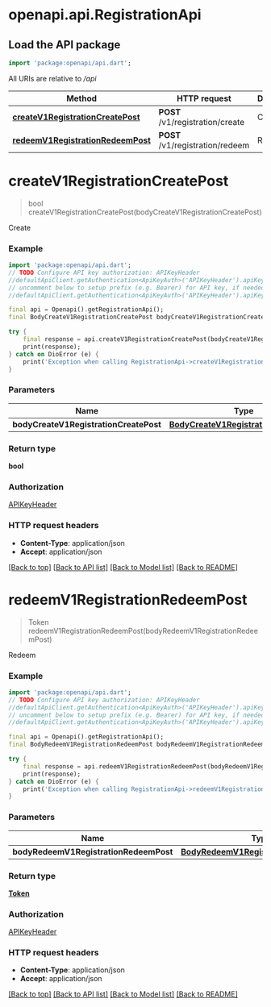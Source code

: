 # openapi.api.RegistrationApi

## Load the API package
```dart
import 'package:openapi/api.dart';
```

All URIs are relative to */api*

Method | HTTP request | Description
------------- | ------------- | -------------
[**createV1RegistrationCreatePost**](RegistrationApi.md#createv1registrationcreatepost) | **POST** /v1/registration/create | Create
[**redeemV1RegistrationRedeemPost**](RegistrationApi.md#redeemv1registrationredeempost) | **POST** /v1/registration/redeem | Redeem


# **createV1RegistrationCreatePost**
> bool createV1RegistrationCreatePost(bodyCreateV1RegistrationCreatePost)

Create

### Example
```dart
import 'package:openapi/api.dart';
// TODO Configure API key authorization: APIKeyHeader
//defaultApiClient.getAuthentication<ApiKeyAuth>('APIKeyHeader').apiKey = 'YOUR_API_KEY';
// uncomment below to setup prefix (e.g. Bearer) for API key, if needed
//defaultApiClient.getAuthentication<ApiKeyAuth>('APIKeyHeader').apiKeyPrefix = 'Bearer';

final api = Openapi().getRegistrationApi();
final BodyCreateV1RegistrationCreatePost bodyCreateV1RegistrationCreatePost = ; // BodyCreateV1RegistrationCreatePost | 

try {
    final response = api.createV1RegistrationCreatePost(bodyCreateV1RegistrationCreatePost);
    print(response);
} catch on DioError (e) {
    print('Exception when calling RegistrationApi->createV1RegistrationCreatePost: $e\n');
}
```

### Parameters

Name | Type | Description  | Notes
------------- | ------------- | ------------- | -------------
 **bodyCreateV1RegistrationCreatePost** | [**BodyCreateV1RegistrationCreatePost**](BodyCreateV1RegistrationCreatePost.md)|  | 

### Return type

**bool**

### Authorization

[APIKeyHeader](../README.md#APIKeyHeader)

### HTTP request headers

 - **Content-Type**: application/json
 - **Accept**: application/json

[[Back to top]](#) [[Back to API list]](../README.md#documentation-for-api-endpoints) [[Back to Model list]](../README.md#documentation-for-models) [[Back to README]](../README.md)

# **redeemV1RegistrationRedeemPost**
> Token redeemV1RegistrationRedeemPost(bodyRedeemV1RegistrationRedeemPost)

Redeem

### Example
```dart
import 'package:openapi/api.dart';
// TODO Configure API key authorization: APIKeyHeader
//defaultApiClient.getAuthentication<ApiKeyAuth>('APIKeyHeader').apiKey = 'YOUR_API_KEY';
// uncomment below to setup prefix (e.g. Bearer) for API key, if needed
//defaultApiClient.getAuthentication<ApiKeyAuth>('APIKeyHeader').apiKeyPrefix = 'Bearer';

final api = Openapi().getRegistrationApi();
final BodyRedeemV1RegistrationRedeemPost bodyRedeemV1RegistrationRedeemPost = ; // BodyRedeemV1RegistrationRedeemPost | 

try {
    final response = api.redeemV1RegistrationRedeemPost(bodyRedeemV1RegistrationRedeemPost);
    print(response);
} catch on DioError (e) {
    print('Exception when calling RegistrationApi->redeemV1RegistrationRedeemPost: $e\n');
}
```

### Parameters

Name | Type | Description  | Notes
------------- | ------------- | ------------- | -------------
 **bodyRedeemV1RegistrationRedeemPost** | [**BodyRedeemV1RegistrationRedeemPost**](BodyRedeemV1RegistrationRedeemPost.md)|  | 

### Return type

[**Token**](Token.md)

### Authorization

[APIKeyHeader](../README.md#APIKeyHeader)

### HTTP request headers

 - **Content-Type**: application/json
 - **Accept**: application/json

[[Back to top]](#) [[Back to API list]](../README.md#documentation-for-api-endpoints) [[Back to Model list]](../README.md#documentation-for-models) [[Back to README]](../README.md)

